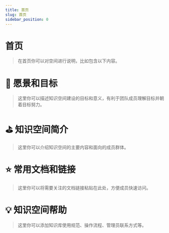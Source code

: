 ```yaml
---
title: 首页
slug: 首页
sidebar_position: 0
---
```



# 首页

> 在首页你可以对空间进行说明，比如包含以下内容。

# 🎯  愿景和目标

> 这里你可以描述知识空间建设的目标和意义，有利于团队成员理解目标并朝着目标努力。

# ⛳️  知识空间简介

> 这里你可以介绍知识空间的主要内容和面向的成员群体。

# ⭐️  常用文档和链接

> 这里你可以将需要关注的文档链接粘贴在此处，方便成员快速访问。

# 💡  知识空间帮助

> 这里你可以添加知识库使用规范、操作流程、管理员联系方式等。


